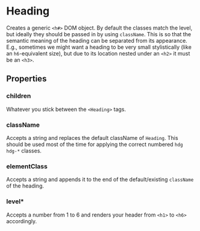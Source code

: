# Heading

Creates a generic `<h#>` DOM object. By default the classes match the level, but ideally they should be passed in by using `className`. This is so that the semantic meaning of the heading can be separated from its appearance. E.g., sometimes we might want a heading to be very small stylistically (like an `h6`-equivalent size), but due to its location nested under an `<h2>` it must be an `<h3>`.

## Properties

### children

Whatever you stick between the `<Heading>` tags.

### className

Accepts a string and replaces the default className of `Heading`. This should be used most of the time for applying the correct numbered `hdg hdg-*` classes.

### elementClass

Accepts a string and appends it to the end of the default/existing `className` of the heading.

### level\*

Accepts a number from 1 to 6 and renders your header from `<h1>` to `<h6>` accordingly.
